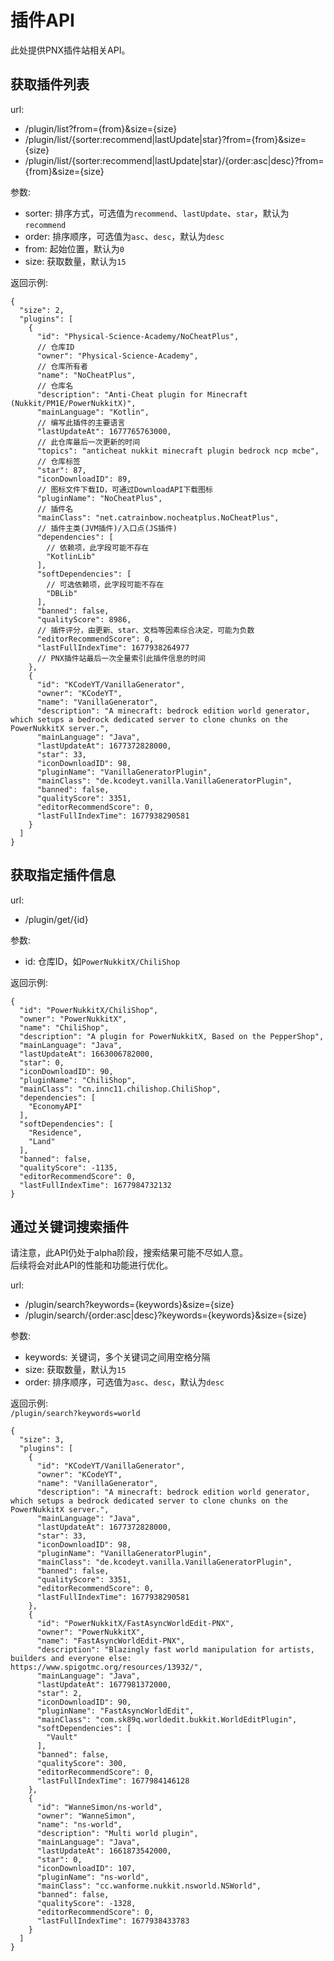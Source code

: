 # 插件API

此处提供PNX插件站相关API。

## 获取插件列表

url:

- /plugin/list?from={from}&size={size}
- /plugin/list/{sorter:recommend|lastUpdate|star}?from={from}&size={size}
- /plugin/list/{sorter:recommend|lastUpdate|star}/{order:asc|desc}?from={from}&size={size}

参数:

- sorter: 排序方式，可选值为`recommend`、`lastUpdate`、`star`，默认为`recommend`
- order: 排序顺序，可选值为`asc`、`desc`，默认为`desc`
- from: 起始位置，默认为`0`
- size: 获取数量，默认为`15`

返回示例:

```json5
{
  "size": 2,
  "plugins": [
    {
      "id": "Physical-Science-Academy/NoCheatPlus",
      // 仓库ID
      "owner": "Physical-Science-Academy",
      // 仓库所有者
      "name": "NoCheatPlus",
      // 仓库名
      "description": "Anti-Cheat plugin for Minecraft (Nukkit/PM1E/PowerNukkitX)",
      "mainLanguage": "Kotlin",
      // 编写此插件的主要语言
      "lastUpdateAt": 1677765763000,
      // 此仓库最后一次更新的时间
      "topics": "anticheat nukkit minecraft plugin bedrock ncp mcbe",
      // 仓库标签
      "star": 87,
      "iconDownloadID": 89,
      // 图标文件下载ID，可通过DownloadAPI下载图标
      "pluginName": "NoCheatPlus",
      // 插件名
      "mainClass": "net.catrainbow.nocheatplus.NoCheatPlus",
      // 插件主类(JVM插件)/入口点(JS插件)
      "dependencies": [
        // 依赖项，此字段可能不存在
        "KotlinLib"
      ],
      "softDependencies": [
        // 可选依赖项，此字段可能不存在
        "DBLib"
      ],
      "banned": false,
      "qualityScore": 8986,
      // 插件评分，由更新、star、文档等因素综合决定，可能为负数
      "editorRecommendScore": 0,
      "lastFullIndexTime": 1677938264977
      // PNX插件站最后一次全量索引此插件信息的时间
    },
    {
      "id": "KCodeYT/VanillaGenerator",
      "owner": "KCodeYT",
      "name": "VanillaGenerator",
      "description": "A minecraft: bedrock edition world generator, which setups a bedrock dedicated server to clone chunks on the PowerNukkitX server.",
      "mainLanguage": "Java",
      "lastUpdateAt": 1677372828000,
      "star": 33,
      "iconDownloadID": 98,
      "pluginName": "VanillaGeneratorPlugin",
      "mainClass": "de.kcodeyt.vanilla.VanillaGeneratorPlugin",
      "banned": false,
      "qualityScore": 3351,
      "editorRecommendScore": 0,
      "lastFullIndexTime": 1677938290581
    }
  ]
}
```

## 获取指定插件信息

url:

- /plugin/get/{id}

参数:

- id: 仓库ID，如`PowerNukkitX/ChiliShop`

返回示例:

```json5
{
  "id": "PowerNukkitX/ChiliShop",
  "owner": "PowerNukkitX",
  "name": "ChiliShop",
  "description": "A plugin for PowerNukkitX, Based on the PepperShop",
  "mainLanguage": "Java",
  "lastUpdateAt": 1663006782000,
  "star": 0,
  "iconDownloadID": 90,
  "pluginName": "ChiliShop",
  "mainClass": "cn.innc11.chilishop.ChiliShop",
  "dependencies": [
    "EconomyAPI"
  ],
  "softDependencies": [
    "Residence",
    "Land"
  ],
  "banned": false,
  "qualityScore": -1135,
  "editorRecommendScore": 0,
  "lastFullIndexTime": 1677984732132
}
```

## 通过关键词搜索插件

请注意，此API仍处于alpha阶段，搜索结果可能不尽如人意。  
后续将会对此API的性能和功能进行优化。

url:

- /plugin/search?keywords={keywords}&size={size}
- /plugin/search/{order:asc|desc}?keywords={keywords}&size={size}

参数:

- keywords: 关键词，多个关键词之间用空格分隔
- size: 获取数量，默认为`15`
- order: 排序顺序，可选值为`asc`、`desc`，默认为`desc`

返回示例:  
`/plugin/search?keywords=world`  
```json5
{
  "size": 3,
  "plugins": [
    {
      "id": "KCodeYT/VanillaGenerator",
      "owner": "KCodeYT",
      "name": "VanillaGenerator",
      "description": "A minecraft: bedrock edition world generator, which setups a bedrock dedicated server to clone chunks on the PowerNukkitX server.",
      "mainLanguage": "Java",
      "lastUpdateAt": 1677372828000,
      "star": 33,
      "iconDownloadID": 98,
      "pluginName": "VanillaGeneratorPlugin",
      "mainClass": "de.kcodeyt.vanilla.VanillaGeneratorPlugin",
      "banned": false,
      "qualityScore": 3351,
      "editorRecommendScore": 0,
      "lastFullIndexTime": 1677938290581
    },
    {
      "id": "PowerNukkitX/FastAsyncWorldEdit-PNX",
      "owner": "PowerNukkitX",
      "name": "FastAsyncWorldEdit-PNX",
      "description": "Blazingly fast world manipulation for artists, builders and everyone else: https://www.spigotmc.org/resources/13932/",
      "mainLanguage": "Java",
      "lastUpdateAt": 1677981372000,
      "star": 2,
      "iconDownloadID": 90,
      "pluginName": "FastAsyncWorldEdit",
      "mainClass": "com.sk89q.worldedit.bukkit.WorldEditPlugin",
      "softDependencies": [
        "Vault"
      ],
      "banned": false,
      "qualityScore": 300,
      "editorRecommendScore": 0,
      "lastFullIndexTime": 1677984146128
    },
    {
      "id": "WanneSimon/ns-world",
      "owner": "WanneSimon",
      "name": "ns-world",
      "description": "Multi world plugin",
      "mainLanguage": "Java",
      "lastUpdateAt": 1661873542000,
      "star": 0,
      "iconDownloadID": 107,
      "pluginName": "ns-world",
      "mainClass": "cc.wanforme.nukkit.nsworld.NSWorld",
      "banned": false,
      "qualityScore": -1328,
      "editorRecommendScore": 0,
      "lastFullIndexTime": 1677938433783
    }
  ]
}
```